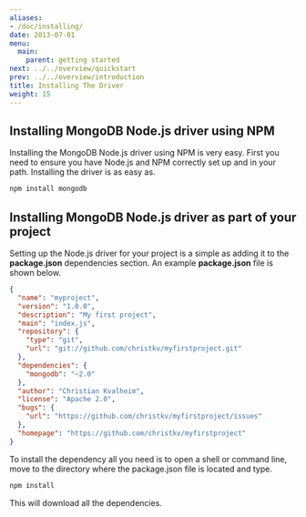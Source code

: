 ```yaml
---
aliases:
- /doc/installing/
date: 2013-07-01
menu:
  main:
    parent: getting started
next: ../../overview/quickstart
prev: ../../overview/introduction
title: Installing The Driver
weight: 15
---
```


## Installing MongoDB Node.js driver using NPM

Installing the MongoDB Node.js driver using NPM is very easy. First you need to ensure you have Node.js and NPM correctly set up and in your path. Installing the driver is as easy as.

```js
npm install mongodb
```

## Installing MongoDB Node.js driver as part of your project

Setting up the Node.js driver for your project is a simple as adding it to the **package.json** dependencies section. An example **package.json** file is shown below.

```json
{
  "name": "myproject",
  "version": "1.0.0",
  "description": "My first project",
  "main": "index.js",
  "repository": {
    "type": "git",
    "url": "git://github.com/christkv/myfirstproject.git"
  },
  "dependencies": {
    "mongodb": "~2.0"
  },
  "author": "Christian Kvalheim",
  "license": "Apache 2.0",
  "bugs": {
    "url": "https://github.com/christkv/myfirstproject/issues"
  },
  "homepage": "https://github.com/christkv/myfirstproject"
}
```

To install the dependency all you need is to open a shell or command line, move to the directory where the package.json file is located and type.

```js
npm install
```

This will download all the dependencies.